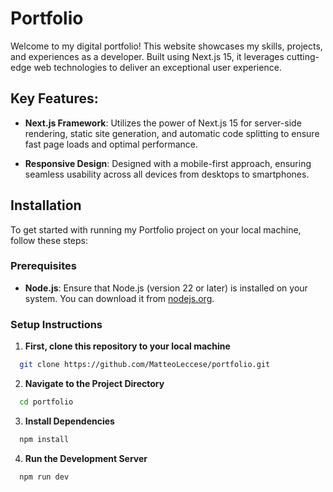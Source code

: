# Portfolio

Welcome to my digital portfolio! This website showcases my skills, projects, and experiences as a developer. Built
using Next.js 15, it leverages cutting-edge web technologies to deliver an exceptional user experience.

## Key Features:

- **Next.js Framework**: Utilizes the power of Next.js 15 for server-side rendering, static site generation, and
automatic code splitting to ensure fast page loads and optimal performance.

- **Responsive Design**: Designed with a mobile-first approach, ensuring seamless usability across all devices
from desktops to smartphones.


## Installation

To get started with running my Portfolio project on your local machine, follow these steps:

### Prerequisites

- **Node.js**: Ensure that Node.js (version 22 or later) is installed on your system. You can download it from
[nodejs.org](https://nodejs.org/).

### Setup Instructions

1. **First, clone this repository to your local machine**

```bash
  git clone https://github.com/MatteoLeccese/portfolio.git
```

2. **Navigate to the Project Directory**

```bash
  cd portfolio
```

3. **Install Dependencies**

```bash
  npm install
```

4. **Run the Development Server**

```bash
  npm run dev
```
